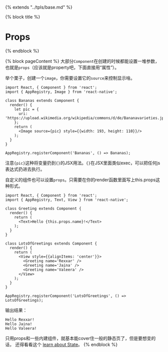 {% extends "../tpls/base.md" %}

{% block title %}
# Props
{% endblock %}

{% block pageContent %}
大部分`Component`在创建的时候都能设置一堆参数，也就是`props`（应该就是property吧，下面直接用“属性”）。

举个栗子，创建一个`image`，你需要设置它的`source`来控制显示啥。
```
import React, { Component } from 'react';
import { AppRegistry, Image } from 'react-native';

class Bananas extends Component {
  render() {
    let pic = {
      uri: 'https://upload.wikimedia.org/wikipedia/commons/d/de/Bananavarieties.jpg'
    };
    return (
      <Image source={pic} style={{width: 193, height: 110}}/>
    );
  }
}

AppRegistry.registerComponent('Bananas', () => Bananas);
```
注意`{pic}`这种将变量扔到`{}`的JSX用法。`{}`在JSX里面类似exec，可以把任何js表达式扔进去执行。

自定义的组件也可以设置`props`。只需要在你的render函数里面写上this.props这种形式。
```
import React, { Component } from 'react';
import { AppRegistry, Text, View } from 'react-native';

class Greeting extends Component {
  render() {
    return (
      <Text>Hello {this.props.name}!</Text>
    );
  }
}

class LotsOfGreetings extends Component {
  render() {
    return (
      <View style={{alignItems: 'center'}}>
        <Greeting name='Rexxar' />
        <Greeting name='Jaina' />
        <Greeting name='Valeera' />
      </View>
    );
  }
}

AppRegistry.registerComponent('LotsOfGreetings', () => LotsOfGreetings);
```
输出结果：
```
Hello Rexxar!
Hello Jaina!
Hello Valeera!
```
只用props和一些内建组件，就基本能cover住一般的静态页了，但是要想变的话，
还得看看这个 [learn about State](state.md)。
{% endblock %}